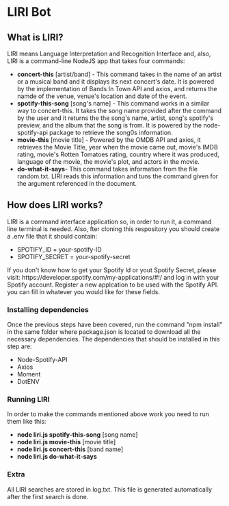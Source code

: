 # LIRI Bot
<h2>What is LIRI?</h2>
LIRI means Language Interpretation and Recognition Interface and, also, LIRI is a  command-line NodeJS app that takes four commands:
<ul>
  <li><b>concert-this</b> [artist/band] - This command takes in the name of an artist or a musical band and it displays its next concert's date. It is powered by the implementation of Bands In Town API and axios,  and returns the namde of the venue, venue's location and date of the event.</li>
  <li><b>spotify-this-song</b> [song's name] - This command works in a similar way to concert-this. It takes the song name provided after the command by the user and it returns the the song's name, artist, song's spotify's preview, and the album that the song is from. It is powered by the node-spotify-api package to retrieve the song0s information.</li>
  <li><b>movie-this</b> [movie title] - Powered by the OMDB API and axios,  it retrieves the Movie Title, year when the movie came  out, movie's IMDB rating, movie's Rotten Tomatoes rating,  country where it was produced, language of the movie, the movie's plot, and actors in the movie.</li>
  <li><b>do-what-it-says</b>- This command takes information from the file random.txt. LIRI reads this information and tuns the command given for the argument referenced in the document. </li>
  </ul>
  <h2>How does LIRI works?</h2>
  <h3<Before getting started/h3>
  LIRI is a command interface application so, in order to run it, a command line terminal is needed. Also, fter cloning this respository you should create a .env file that it should contain:
  <ul>
  <li>SPOTIFY_ID = your-spotify-ID</li>
  <li>SPOTIFY_SECRET = your-spotify-secret</li>
  </ul>
  If you don't know how to get your Spotify Id or yout Spotify Secret, please visit: https://developer.spotify.com/my-applications/#!/ and log in with your Spotify account. Register a new applcation to be used with the Spotify API. you can fill in whatever you would like for these fields.
  
<h3> Installing dependencies</h3>
Once the previous steps have been covered, run the command "npm install" in the same folder where package.json is located to download all the necessary dependencies. The dependencies that should be installed in this step are:
<ul>
  <li>Node-Spotify-API</li>
  <li>Axios</li>
  <li>Moment</li>
  <li>DotENV</li>
  </ul>
  <h3> Running LIRI</h3>
  In order to make the commands mentioned above work you need to run them like this:
  <ul><li><b>node liri.js spotify-this-song</b> [song name]</li>
  <li><b>node liri.js movie-this</b> [movie title] </li>
  <li><b>node liri.js concert-this</b> [band name] </li>
  <li><b>node liri.js do-what-it-says</b> </li>
</ul>
  <h3> Extra</h3>
  All LIRI searches are stored in log.txt. This file is generated automatically after  the first search is done. 
  
